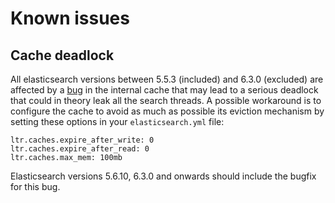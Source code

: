 # Known issues

## Cache deadlock

All elasticsearch versions between 5.5.3 (included) and 6.3.0 (excluded) are affected by a [bug](https://github.com/elastic/elasticsearch/pull/30461) in the internal cache that may lead to a serious deadlock that could in theory leak all the search threads.
A possible workaround is to configure the cache to avoid as much as possible its eviction mechanism by setting these options in your `elasticsearch.yml` file:

```
ltr.caches.expire_after_write: 0
ltr.caches.expire_after_read: 0
ltr.caches.max_mem: 100mb
```

Elasticsearch versions 5.6.10, 6.3.0 and onwards should include the bugfix for this bug.

